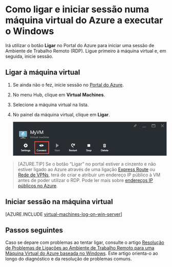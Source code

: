 <properties
    pageTitle="Ligar a uma VM do Windows Server | Microsoft Azure"
    description="Saiba como ligar e iniciar sessão numa VM do Windows utilizando o Portal do Azure e o modelo de implementação Resource Manager."
    services="virtual-machines-windows"
    documentationCenter=""
    authors="cynthn"
    manager="timlt"
    editor="tysonn"
    tags="azure-resource-manager"/>

<tags
    ms.service="virtual-machines-windows"
    ms.workload="infrastructure-services"
    ms.tgt_pltfrm="vm-windows"
    ms.devlang="na"
    ms.topic="get-started-article"
    ms.date="05/05/2016"
    ms.author="cynthn"/>

# Como ligar e iniciar sessão numa máquina virtual do Azure a executar o Windows 


Irá utilizar o botão **Ligar** no Portal do Azure para iniciar uma sessão de Ambiente de Trabalho Remoto (RDP). Ligue primeiro à máquina virtual e, em seguida, inicie sessão.

## Ligar à máquina virtual

1. Se ainda não o fez, inicie sessão no [Portal do Azure](https://portal.azure.com/).

2.  No menu Hub, clique em **Virtual Machines**.

3.  Selecione a máquina virtual na lista.

4. No painel da máquina virtual, clique em **Ligar**.

    ![Captura de ecrã do Portal do Azure que mostra como ligar à VM.](./media/virtual-machines-windows-connect-logon/connect.png)
    
 > [AZURE.TIP] Se o botão “Ligar” no portal estiver a cinzento e não estiver ligado ao Azure através de uma ligação [Express Route](../expressroute/expressroute-introduction.md) ou [Rede de VPNs](../vpn-gateway/vpn-gateway-howto-site-to-site-resource-manager-portal.md), terá de criar e atribuir um endereço IP público à VM antes de poder utilizar o RDP. Pode ler mais sobre [endereços IP públicos no Azure](../virtual-network/virtual-network-ip-addresses-overview-arm.md).

## Iniciar sessão na máquina virtual

[AZURE.INCLUDE [virtual-machines-log-on-win-server](../../includes/virtual-machines-log-on-win-server.md)]


## Passos seguintes

Caso se depare com problemas ao tentar ligar, consulte o artigo [Resolução de Problemas de Ligações ao Ambiente de Trabalho Remoto para uma Máquina Virtual do Azure baseada no Windows](virtual-machines-windows-troubleshoot-rdp-connection.md). Este artigo orienta-o ao longo do diagnóstico e da resolução de problemas comuns.



<!--HONumber=Jun16_HO2-->


